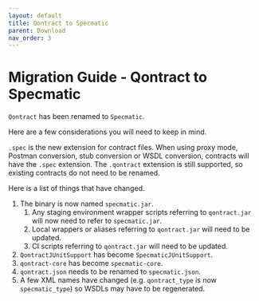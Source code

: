 ```yaml
---
layout: default
title: Qontract to Specmatic
parent: Download
nav_order: 3
---
```

Migration Guide - Qontract to Specmatic
=======================================

`Qontract` has been renamed to `Specmatic`.

Here are a few considerations you will need to keep in mind.

`.spec` is the new extension for contract files. When using proxy mode, Postman conversion, stub conversion or WSDL conversion, contracts will have the `.spec` extension. The `.qontract` extension is still supported, so existing contracts do not need to be renamed.

Here is a list of things that have changed.
1. The binary is now named `specmatic.jar`.
   1. Any staging environment wrapper scripts referring to `qontract.jar` will now need to refer to `specmatic.jar`.
   2. Local wrappers or aliases referring to `qontract.jar` will need to be updated.
   3. CI scripts referring to `qontract.jar` will need to be updated.
2. `QontractJUnitSupport` has become `SpecmaticJUnitSupport`.
3. `qontract-core` has become `specmatic-core`.
4. `qontract.json` needs to be renamed to `specmatic.json`.
5. A few XML names have changed (e.g. `qontract_type` is now `specmatic_type`) so WSDLs may have to be regenerated.
